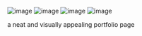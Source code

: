 ![image](https://github.com/user-attachments/assets/e16d9c71-9762-4118-87b3-ed5ac26af0a1)
![image](https://github.com/user-attachments/assets/ff86eb6f-33a7-403a-9837-036a0e6d674f)
![image](https://github.com/user-attachments/assets/70befa8d-3613-4621-86d2-a8f657541f58)
![image](https://github.com/user-attachments/assets/ee32b4c4-6bea-48cf-8d24-e31091138d01)

a neat and visually appealing portfolio page

